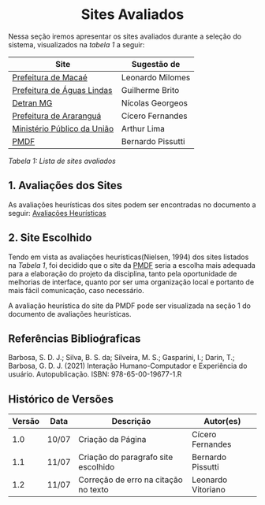 # <center> Sites Avaliados

Nessa seção iremos apresentar os sites avaliados durante a seleção do sistema, visualizados na _tabela 1_ a seguir:

| Site                                                                | Sugestão de       |
|---------------------------------------------------------------------|-------------------|
| [Prefeitura de Macaé ](https://macae.rj.gov.br/)                    | Leonardo Milomes  |
| [Prefeitura de Águas Lindas](https://aguaslindasdegoias.go.gov.br/) | Guilherme Brito   |
| [Detran MG ](https://www.detran.mg.gov.br/)                         | Nícolas Georgeos  |
| [Prefeitura de Araranguá](https://www.ararangua.sc.gov.br/)         | Cícero Fernandes  |
| [Ministério Público da União](http://www.mpu.mp.br/)                | Arthur Lima       |
| [PMDF](http://www.pmdf.df.gov.br/)                                  | Bernardo Pissutti |

_Tabela 1: Lista de sites avaliados_
## 1. Avaliações dos Sites
As avaliações heurísticas dos sites podem ser encontradas no documento a seguir: [Avaliações Heurísticas](planejamento/avaliacoes.md)

## 2. Site Escolhido
Tendo em vista as avaliações heurísticas(Nielsen, 1994) dos sites listados na _Tabela 1_, foi decidido que o site da
[PMDF](http://www.pmdf.df.gov.br/) seria a escolha mais adequada para a elaboração do projeto da disciplina, tanto pela oportunidade de melhorias de
interface, quanto por ser uma organização local e portanto de mais fácil comunicação, caso necessário.

A avaliação heurística do site da
PMDF pode ser visualizada na seção 1 do documento de avaliações heurísticas.

## Referências Biblioǵraficas
Barbosa, S. D. J.; Silva, B. S. da; Silveira, M. S.; Gasparini, I.; Darin, T.; Barbosa, G. D. J. (2021)
Interação Humano-Computador e Experiência do usuário. Autopublicação. ISBN: 978-65-00-19677-1.R

## Histórico de Versões

| Versão | Data  | Descrição                           | Autor(es)         |
|--------|-------|-------------------------------------|-------------------|
| 1.0    | 10/07 | Criação da Página                   | Cícero Fernandes  |
| 1.1    | 11/07 | Criação do paragrafo site escolhido | Bernardo Pissutti |
| 1.2    | 11/07 | Correção de erro na citação no texto  | Leonardo Vitoriano |
